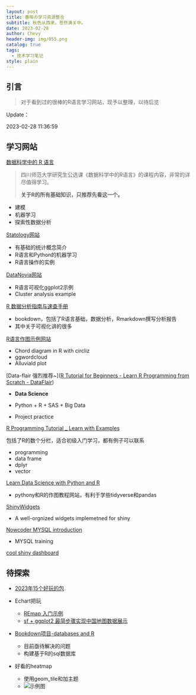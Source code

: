```yaml
---
layout: post
title: 春晖の学习资源整合
subtitle: 秋色从西来，苍然满关中。
date: 2023-02-28
author: Chevy
header-img: img/055.png
catalog: true
tags:
  - 技术学习笔记
style: plain
---
```




## 引言

> 对于看到过的很棒的R语言学习网站，现予以整理，以待后览

Update：

2023-02-28 11:36:59



## **学习网站**

[数据科学中的 R 语言](https://bookdown.org/wangminjie/R4DS/)

> 四川师范大学研究生公选课《数据科学中的R语言》的课程内容，非常的详尽值得学习。
>
> **关于R的所有基础知识，只推荐先看这一个。**

- 建模
- 机器学习
- 探索性数据分析

[Statology网站](https://www.statology.org/machine-learning-tutorials/)

- 有基础的统计概念简介
- R语言和Python的机器学习
- R语言操作的实例

[DataNovia网站](https://www.datanovia.com/en/blog/category/ggplot2/)

- R语言可视化ggplot2示例
- Cluster analysis example

[R 数据分析指南与速查手册](https://bookdown.org/xiao/RAnalysisBook/)

- bookdown，包括了R语言基础，数据分析，Rmarkdown撰写分析报告
- 其中关于可视化讲的很多

[R语言作图示例网站](https://r-charts.com/flow/chord-diagram/)

- Chord diagram in R with circliz
- ggwordcloud
- Alluviald plot

[Data-flair 强烈推荐~]([R Tutorial for Beginners - Learn R Programming from Scratch - DataFlair](https://data-flair.training/blogs/r-tutorials-home/)) 

- **Data Science**

- Python + R + SAS + Big Data
- Project practice

[R Programming Tutorial _ Learn with Examples](https://sparkbyexamples.com/r-tutorial-with-examples/)

包括了R的数个分栏，适合初级入门学习，都有例子可以联系

- programming
- data frame
- dplyr
- vector

[Learn Data Science with Python and R](https://cmdlinetips.com/)

- pythony和R的作图教程网站，有利于学些tidyverse和pandas

[ShinyWidgets](https://github.com/dreamRs/shinyWidgets)

- A well-orgnized widgets implemetned for shiny

[Nowcoder MYSQL introduction](https://www.nowcoder.com/tutorial/10006/3fbb1dc787f34a9cad2c73be2b21d8d6)

- MYSQL training

[cool shiny dashboard](https://divadnojnarg.github.io/post/awesomedashboards/)



## 待探索

- [2023年15个好玩的包](https://medium.com/@jchen001/15-fun-r-packages-you-may-not-know-of-fb25a9dcd627)

- Echart把玩
  - [REmap 入门示例](https://cosx.org/2016/06/introduction-to-remap/)
  - [sf + ggplot2 最简步骤实现中国地图数据展示](2021-08-11-春晖の假期记录.md)
  
- [Bookdown项目-databases and R](https://www.jeffdoser.com/files/for875/_book/databases-and-r.html)

  - 目前亟待解决的问题
  - 构建基于R的sql数据库
- 好看的heatmap
  - 使用geom_tile和加主题
  - ![示例图](https://www.royfrancis.com/assets/images/posts/2019/2019-02-17-a-guide-to-elegant-tiled-heatmaps-in-r-2019/measles-mod3.png)
